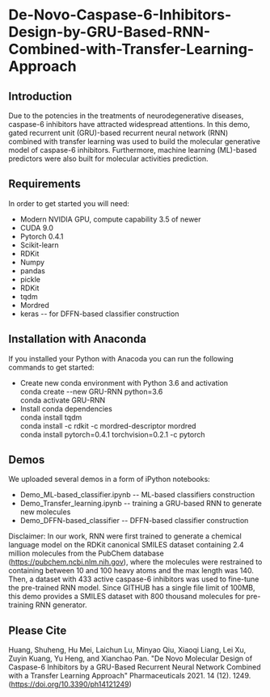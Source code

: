 # De-Novo-Caspase-6-Inhibitors-Design-by-GRU-Based-RNN-Combined-with-Transfer-Learning-Approach
## Introduction

Due to the potencies in the treatments of neurodegenerative diseases, caspase-6 inhibitors have attracted widespread attentions. In this demo, gated recurrent unit (GRU)-based recurrent neural network (RNN) combined with transfer learning was used to build the molecular generative model of caspase-6 inhibitors. Furthermore, machine learning (ML)-based predictors were also built for molecular activities prediction.

## Requirements
In order to get started you will need:
  
* Modern NVIDIA GPU, compute capability 3.5 of newer  
* CUDA 9.0  
* Pytorch 0.4.1  
* Scikit-learn  
* RDKit  
* Numpy  
* pandas  
* pickle  
* RDKit  
* tqdm  
* Mordred 
* keras -- for DFFN-based classifier construction

## Installation with Anaconda
If you installed your Python with Anacoda you can run the following commands to get started:

* Create new conda environment with Python 3.6 and activation  
    conda create --new GRU-RNN python=3.6  
    conda activate GRU-RNN  
* Install conda dependencies  
    conda install tqdm  
    conda install -c rdkit -c mordred-descriptor mordred  
    conda install pytorch=0.4.1 torchvision=0.2.1 -c pytorch  

## Demos
We uploaded several demos in a form of iPython notebooks:

* Demo_ML-based_classifier.ipynb -- ML-based classifiers construction  
* Demo_Transfer_learning.ipynb -- training a GRU-based RNN to generate new molecules 
* Demo_DFFN-based_classifier -- DFFN-based classifier construction
  
Disclaimer: In our work, RNN were first trained to generate a chemical language model on the RDKit canonical SMILES dataset containing 2.4 million molecules from the PubChem database (https://pubchem.ncbi.nlm.nih.gov), where the molecules were restrained to containing between 10 and 100 heavy atoms and the max length was 140. Then, a dataset with 433 active caspase-6 inhibitors was used to fine-tune the pre-trained RNN model. Since GITHUB has a single file limit of 100MB, this demo provides a SMILES dataset with 800 thousand molecules for pre-training RNN generator.

## Please Cite
Huang, Shuheng, Hu Mei, Laichun Lu, Minyao Qiu, Xiaoqi Liang, Lei Xu, Zuyin Kuang, Yu Heng, and Xianchao Pan. "De Novo Molecular Design of Caspase-6 Inhibitors by a GRU-Based Recurrent Neural Network Combined with a Transfer Learning Approach" Pharmaceuticals 2021. 14 (12). 1249. (https://doi.org/10.3390/ph14121249)
